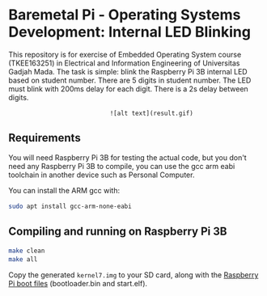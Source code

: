 # Baremetal Pi - Operating Systems Development: Internal LED Blinking

This repository is for exercise of Embedded Operating System course (TKEE163251) in Electrical and Information Engineering of Universitas Gadjah Mada. The task is simple: blink the Raspberry Pi 3B internal LED based on student number. There are 5 digits in student number. The LED must blink with 200ms delay for each digit. There is a 2s delay between digits.

       							![alt text](result.gif)

## Requirements

You will need Raspberry Pi 3B for testing the actual code, but you don't need any Raspberry Pi 3B to compile, you can use the gcc arm eabi toolchain in another device such as Personal Computer.

You can install the ARM gcc with:

```bash
sudo apt install gcc-arm-none-eabi
```

## Compiling and running on Raspberry Pi 3B

```bash
make clean
make all
```

Copy the generated `kernel7.img` to your SD card, along with the [Raspberry Pi boot files](https://github.com/raspberrypi/firmware/tree/master/boot) (bootloader.bin and start.elf).


